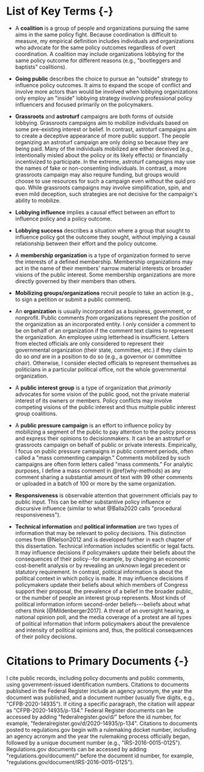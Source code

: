 # List of Key  Terms {-}

- A **coalition** is a group of people and organizations pursuing the same aims in the same policy fight. Because coordination is difficult to measure, my empirical definition includes individuals and organizations who advocate for the same policy outcomes regardless of overt coordination. A coalition may include organizations lobbying for the same policy outcome for different reasons (e.g., "bootleggers and baptists" coalitions).

- **Going public** describes the choice to pursue an "outside" strategy to influence policy outcomes. It aims to expand the scope of conflict and involve more actors than would be involved when lobbying organizations only employ an "inside" lobbying strategy involving professional policy influencers and focused primarily on the policymakers.

- **Grassroots** and **astroturf** campaigns are both forms of outside lobbying. Grassroots campaigns aim to mobilize individuals based on some pre-existing interest or belief. In contrast, astroturf campaigns aim to create a deceptive appearance of more public support. The people organizing an astroturf campaign are only doing so because they are being paid. Many of the individuals mobilized are either deceived (e.g., intentionally misled about the policy or its likely effects) or financially incentivized to participate. In the extreme, astroturf campaigns may use the names of fake or non-consenting individuals. In contrast, a more grassroots campaign may also require funding, but groups would choose to use resources for such a campaign even without the quid pro quo. While grassroots campaigns may involve simplification, spin, and even mild deception, such strategies are not decisive for the campaign's ability to mobilize. 

- **Lobbying influence** implies a causal effect between an effort to influence policy and a policy outcome.

- **Lobbying success** describes a situation where a group that sought to influence policy got the outcome they sought, without implying a causal relationship between their effort and the policy outcome.

- A **membership organization** is a type of organization formed to serve the interests of a defined membership. Membership organizations may act in the name of their members' narrow material interests or broader visions of the public interest. Some membership organizations are more directly governed by their members than others.

- **Mobilizing groups/organizations** recruit people to take an action (e.g., to sign a petition or submit a public comment).

- An **organization** is usually incorporated as a business, government, or nonprofit. Public comments *from* organizations represent the position of the organization as an incorporated entity. I only consider a comment to be on behalf of an organization if the comment text claims to represent the organization. An employee using letterhead is insufficient. Letters from elected officials are only considered to represent their governmental organization (their state, committee, etc.) if they claim to do so *and* are in a position to do so (e.g., a governor or committee chair). Otherwise, I consider elected officials to represent themselves as politicians in a particular political office, not the whole governmental organization.

- A **public interest group** is a type of organization that *primarily* advocates for some vision of the public good, not the private material interest of its owners or members. Policy conflicts may involve competing visions of the public interest and thus multiple public interest group coalitions.

- A **public pressure campaign** is an effort to influence policy by mobilizing a segment of the public to pay attention to the policy process and express their opinions to decisionmakers. It can be an astroturf or grassroots campaign on behalf of public or private interests. Empirically, I focus on public pressure campaigns in public comment periods, often called a "mass commenting campaign." Comments mobilized by such campaigns are often form letters called "mass comments." For analytic purposes, I define a mass comment in \@ref(why-methods) as any comment sharing a substantial amount of text with 99 other comments or uploaded in a batch of 100 or more by the same organization.

- **Responsiveness** is observable attention that government officials pay to public input. This can be either substantive policy influence or discursive influence (similar to what @Balla2020 calls "procedural responsiveness").

- **Technical information** and **political information** are two types of information that may be relevant to policy decisions. This distinction comes from @Nelson2012 and is developed further in each chapter of this dissertation. Technical information includes scientific or legal facts. It may influence decisions if policymakers update their beliefs about the consequences of their policy--for example, by changing an economic cost-benefit analysis or by revealing an unknown legal precedent or statutory requirement.  In contrast, political information is about the political context in which policy is made. It may influence decisions if policymakers update their beliefs about which members of Congress support their proposal, the prevalence of a belief in the broader public, or the number of people an interest group represents. Most kinds of political information inform second-order beliefs---beliefs about what others think [@Mildenberger2017]. A threat of an oversight hearing, a national opinion poll, and the media coverage of a protest are all types of political information that inform policymakers about the prevalence and intensity of political opinions and, thus, the political consequences of their policy decisions. 



# Citations to Primary Documents  {-}

I cite public records, including policy documents and public comments, using government-issued identification numbers. Citations to documents published in the Federal Register include an agency acronym, the year the document was published, and a document number (usually five digits, e.g., "CFPB-2020-14935"). If citing a specific paragraph, the citation will appear as "CFPB-2020-14935/p-134." Federal Register documents can be accessed by adding "federalregister.gov/d/" before the id number, for example, "federalregister.gov/d/2020-14935/p-134". Citations to documents posted to regulations.gov begin with a rulemaking docket number, including an agency acronym and the year the rulemaking process officially began, followed by a unique document number (e.g., "IRS-2016-0015-0125"). Regulations.gov documents can be accessed by adding "regulations.gov/document/" before the document id number, for example, "regulations.gov/document/IRS-2016-0015-0125").